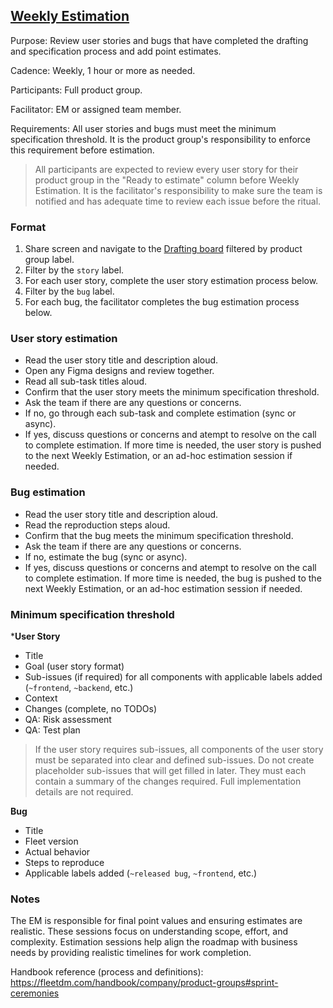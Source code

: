 ## [Weekly Estimation](https://fleetdm.com/handbook/company/product-groups#sprint-ceremonies) 

Purpose: Review user stories and bugs that have completed the drafting and specification process and add point estimates.

Cadence: Weekly, 1 hour or more as needed.

Participants: Full product group.

Facilitator: EM or assigned team member.

Requirements: All user stories and bugs must meet the minimum specification threshold. It is the product group's responsibility to enforce this requirement before estimation.

> All participants are expected to review every user story for their product group in the "Ready to estimate" column before Weekly Estimation. It is the facilitator's responsibility to make sure the team is notified and has adequate time to review each issue before the ritual.

### Format
1. Share screen and navigate to the [Drafting board](https://github.com/orgs/fleetdm/projects/67) filtered by product group label.
2. Filter by the `story` label. 
3. For each user story, complete the user story estimation process below. 
4. Filter by the `bug` label. 
5. For each bug, the facilitator completes the bug estimation process below.

### User story estimation
- Read the user story title and description aloud. 
- Open any Figma designs and review together. 
- Read all sub-task titles aloud. 
- Confirm that the user story meets the minimum specification threshold.
- Ask the team if there are any questions or concerns. 
- If no, go through each sub-task and complete estimation (sync or async).
- If yes, discuss questions or concerns and atempt to resolve on the call to complete estimation. If more time is needed, the user story is pushed to the next Weekly Estimation, or an ad-hoc estimation session if needed.

### Bug estimation
- Read the user story title and description aloud.
- Read the reproduction steps aloud. 
- Confirm that the bug meets the minimum specification threshold.
- Ask the team if there are any questions or concerns.
- If no, estimate the bug (sync or async). 
- If yes, discuss questions or concerns and atempt to resolve on the call to complete estimation. If more time is needed, the bug is pushed to the next Weekly Estimation, or an ad-hoc estimation session if needed.

### Minimum specification threshold

***User Story**
- Title
- Goal (user story format)
- Sub-issues (if required) for all components with applicable labels added (`~frontend`, `~backend`, etc.) 
- Context
- Changes (complete, no TODOs)
- QA: Risk assessment
- QA: Test plan

> If the user story requires sub-issues, all components of the user story must be separated into clear and defined sub-issues. Do not create placeholder sub-issues that will get filled in later. They must each contain a summary of the changes required. Full implementation details are not required.

**Bug**
- Title
- Fleet version
- Actual behavior 
- Steps to reproduce
- Applicable labels added (`~released bug`, `~frontend`, etc.)

### Notes
The EM is responsible for final point values and ensuring estimates are realistic. These sessions focus on understanding scope, effort, and complexity. Estimation sessions help align the roadmap with business needs by providing realistic timelines for work completion.

Handbook reference (process and definitions): https://fleetdm.com/handbook/company/product-groups#sprint-ceremonies